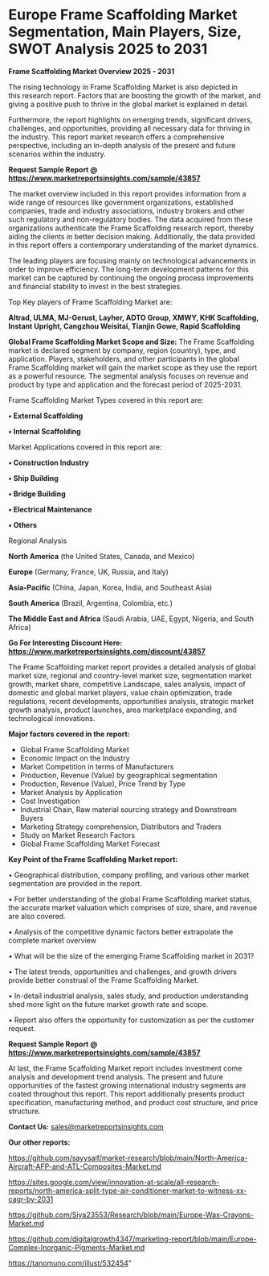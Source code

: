 # Europe Frame Scaffolding Market Segmentation, Main Players, Size, SWOT Analysis 2025 to 2031

<Strong> Frame Scaffolding Market Overview 2025 - 2031</strong>

The rising technology in Frame Scaffolding Market is also depicted in this research report. Factors that are boosting the growth of the market, and giving a positive push to thrive in the global market is explained in detail.

Furthermore, the report highlights on emerging trends, significant drivers, challenges, and opportunities, providing all necessary data for thriving in the industry. This report market research offers a comprehensive perspective, including an in-depth analysis of the present and future scenarios within the industry.

<strong>Request Sample Report @ <a href=https://www.marketreportsinsights.com/sample/43857>https://www.marketreportsinsights.com/sample/43857</a></strong>

The market overview included in this report provides information from a wide range of resources like government organizations, established companies, trade and industry associations, industry brokers and other such regulatory and non-regulatory bodies. The data acquired from these organizations authenticate the Frame Scaffolding research report, thereby aiding the clients in better decision making. Additionally, the data provided in this report offers a contemporary understanding of the market dynamics.

The leading players are focusing mainly on technological advancements in order to improve efficiency. The long-term development patterns for this market can be captured by continuing the ongoing process improvements and financial stability to invest in the best strategies.

Top Key players of Frame Scaffolding Market are:

<strong>Altrad, ULMA, MJ-Gerust, Layher, ADTO Group, XMWY, KHK Scaffolding, Instant Upright, Cangzhou Weisitai, Tianjin Gowe, Rapid Scaffolding</strong>

<strong><b>Global Frame Scaffolding Market Scope and Size:</b></strong>
The Frame Scaffolding market is declared segment by company, region (country), type, and application. Players, stakeholders, and other participants in the global Frame Scaffolding market will gain the market scope as they use the report as a powerful resource. The segmental analysis focuses on revenue and product by type and application and the forecast period of 2025-2031.

Frame Scaffolding Market Types covered in this report are:

<strong>•  External Scaffolding

•  Internal Scaffolding</strong>

Market Applications covered in this report are:

<strong>•  Construction Industry

•  Ship Building

•  Bridge Building

•  Electrical Maintenance

•  Others</strong> 

Regional Analysis

<strong>North America</strong> (the United States, Canada, and Mexico)

<strong>Europe</strong> (Germany, France, UK, Russia, and Italy)

<strong>Asia-Pacific</strong> (China, Japan, Korea, India, and Southeast Asia)

<strong>South America</strong> (Brazil, Argentina, Colombia, etc.)

<strong>The Middle East and Africa</strong> (Saudi Arabia, UAE, Egypt, Nigeria, and South Africa)

<strong>Go For Interesting Discount Here: <a href=https://www.marketreportsinsights.com/discount/43857>https://www.marketreportsinsights.com/discount/43857</a></strong>

The Frame Scaffolding market report provides a detailed analysis of global market size, regional and country-level market size, segmentation market growth, market share, competitive Landscape, sales analysis, impact of domestic and global market players, value chain optimization, trade regulations, recent developments, opportunities analysis, strategic market growth analysis, product launches, area marketplace expanding, and technological innovations.

<strong><b>Major factors covered in the report:</b></strong>
<ul>
  <li>Global Frame Scaffolding Market </li>
  <li>Economic Impact on the Industry</li>
  <li>Market Competition in terms of Manufacturers</li>
  <li>Production, Revenue (Value) by geographical segmentation</li>
  <li>Production, Revenue (Value), Price Trend by Type</li>
  <li>Market Analysis by Application</li>
  <li>Cost Investigation</li>
  <li>Industrial Chain, Raw material sourcing strategy and Downstream Buyers</li>
  <li>Marketing Strategy comprehension, Distributors and Traders</li>
  <li>Study on Market Research Factors</li>
  <li>Global Frame Scaffolding Market Forecast</li>
</ul>

<strong><b>Key Point of the Frame Scaffolding Market report:</b></strong>

• Geographical distribution, company profiling, and various other market segmentation are provided in the report.

• For better understanding of the global Frame Scaffolding market status, the accurate market valuation which comprises of size, share, and revenue are also covered.

• Analysis of the competitive dynamic factors better extrapolate the complete market overview

• What will be the size of the emerging Frame Scaffolding market in 2031?

• The latest trends, opportunities and challenges, and growth drivers provide better construal of the Frame Scaffolding Market.

• In-detail industrial analysis, sales study, and production understanding shed more light on the future market growth rate and scope.

• Report also offers the opportunity for customization as per the customer request.

<strong>Request Sample Report @ <a href=https://www.marketreportsinsights.com/sample/43857>https://www.marketreportsinsights.com/sample/43857</a></strong>

At last, the Frame Scaffolding Market report includes investment come analysis and development trend analysis. The present and future opportunities of the fastest growing international industry segments are coated throughout this report. This report additionally presents product specification, manufacturing method, and product cost structure, and price structure.

<strong>Contact Us:</strong>
sales@marketreportsinsights.com

<strong>Our other reports:</strong>

<a href=https://github.com/sayysaif/market-research/blob/main/North-America-Aircraft-AFP-and-ATL-Composites-Market.md>https://github.com/sayysaif/market-research/blob/main/North-America-Aircraft-AFP-and-ATL-Composites-Market.md</a>

<a href=https://sites.google.com/view/innovation-at-scale/all-research-reports/north-america-split-type-air-conditioner-market-to-witness-xx-cagr-by-2031>https://sites.google.com/view/innovation-at-scale/all-research-reports/north-america-split-type-air-conditioner-market-to-witness-xx-cagr-by-2031</a>

<a href=https://github.com/Siya23553/Research/blob/main/Europe-Wax-Crayons-Market.md>https://github.com/Siya23553/Research/blob/main/Europe-Wax-Crayons-Market.md</a>

<a href=https://github.com/digitalgrowth4347/marketing-report/blob/main/Europe-Complex-Inorganic-Pigments-Market.md>https://github.com/digitalgrowth4347/marketing-report/blob/main/Europe-Complex-Inorganic-Pigments-Market.md</a>

<a href=https://tanomuno.com/illust/532454>https://tanomuno.com/illust/532454</a>"

